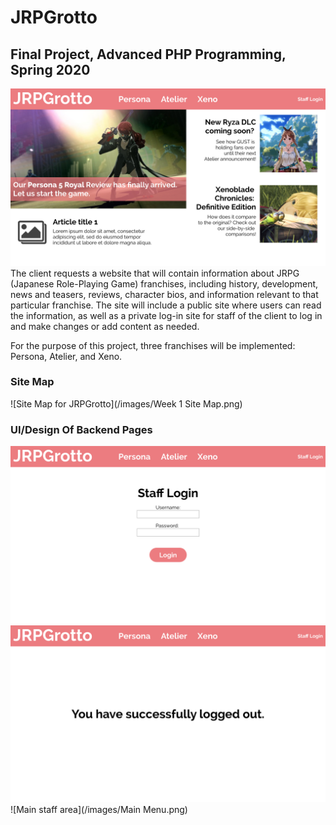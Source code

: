 # JRPGrotto
## Final Project, Advanced PHP Programming, Spring 2020 
![JRPGrotto Home Page](/images/Homepage.png)
The client requests a website that will contain information about JRPG (Japanese Role-Playing Game) franchises, including history, development, news and teasers, reviews, character bios, and information relevant to that particular franchise. The site will include a public site where users can read the information, as well as a private log-in site for staff of the client to log in and make changes or add content as needed.

For the purpose of this project, three franchises will be implemented: Persona, Atelier, and Xeno.

### Site Map
![Site Map for JRPGrotto](/images/Week 1 Site Map.png)

### UI/Design Of Backend Pages
![Login Page for Staff](/images/Login.png)
![Logout Page for Staff](/images/Logout.png)
![Main staff area](/images/Main Menu.png)

